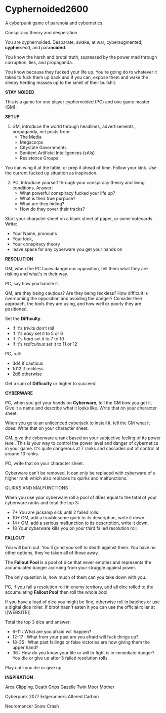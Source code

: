 # Cyphernoided2600

A cyberpunk game of paranoia and cybernetics.

Conspiracy theory and desperation.

You are cyphernoided. Desparate, awake, at war, cyberaugmented, **cypher**secd, and para**noided**.

You know the harsh and brutal truth, supressed by the power mad through corruption, lies, and propaganda.

You know because they fucked your life up. You're going do to whatever it takes to fuck them up back and if you can, expose them and wake the sleepy herding masses up to the smell of their bullshit.

**STAY NOIDED**

This is a game for one player cyphernoided (PC) and one game master (GM).

**SETUP**

1. GM, introduce the world through headlines, advertisements, propaganda, net posts from:
   - The Media
   - Megacorps
   - Citystate Governments
   - Sentient Artificial Intelligences (sAIs)
   - Resistence Groups

You can wing it at the table, or prep it ahead of time. Follow your kink.
Use the current fucked up situation as inspiration.

2. PC, Introduce yourself through your conspiracy theory and living conditions. Answer:
   - What powerful conspiracy fucked your life up?
   - What is their true purpose?
   - What are they hiding?
   - How do they cover their tracks?

Start your character sheet on a blank sheet of paper, or some notecards.
Write:
- Your Name, pronouns
- Your look,
- Your conspiracy theory
- leave space for any cyberware you get your hands on

**RESOLUTION**

GM, when the PC faces dangerous opposition,
tell them what they are risking and what's in their way.

PC, say how you handle it.

GM, are they being cautious? Are they being reckless? 
How difficult is overcoming the opposition and avoiding the danger?
Consider their approach, the tools they are using, and how well or poorly they are positioned.

Set the **Difficulty**.
- If it's *trivial*              don't roll
- If it's *easy* set it to       5 or 6
- If it's *hard* set it to       7 to 10
- If it's *rediculous* set it to 11 or 12

PC, roll:
- 3d4  if cautious
- 1d12 if reckless
- 2d6  otherwise

Get a sum of **Difficulty** or higher to succeed

**CYBERWARE**

PC, when you get your hands on **Cyberware**, tell the GM how you get it.
Give it a name and describe what it looks like.
Write that on your character sheet.

When you go to an unlicenced cyberjack to install it, tell the GM what it does.
Write that on your character sheet.

GM, give the cyberware a rank based on your subjective feeling of its power level.
This is your way to control the power level and danger of cybernetics in your game.
It's quite dangerous at 7 ranks and cascades out of control at around 13 ranks.

PC, write that on your character sheet.

Cyberware can't be removed. It can only be replaced with cyberware of a higher rank which also replaces its quirks and malfunctions.

QUIRKS AND MALFUNCTIONS

When you use your cyberware
roll a pool of d6es equal to the total of your cyberware ranks and total the top 3:
- 7+  You are jackamp sick until 2 failed rolls.
- 10+ GM, add a troublesome quirk to its description, write it down.
- 14+ GM, add a serious malfunction to its description, write it down.
- 18  Your cyberware kills you on your third failed resolution roll.

**FALLOUT**

You will burn out.
You'll grind yourself to death against them.
You have no other options, they've taken all of those away.

The **Fallout Pool** is a pool of dice that never empties and represents the accumulated
danger accruing from your struggle against power.

The only question is, how much of them can you take down with you.

PC, if you fail a resolution roll in enemy territory, add all dice rolled to the accumulating **Fallout Pool**
then roll the whole pool.

If you have a load of dice you might be fine, otherwise roll in batches or use a digital dice roller. If bitrot hasn't eaten it you can use the official roller at [[WEBSITE]]

Total the top 3 dice and answer:
- 6-11  : What are you afraid will happen?
- 12-17 : What from your past are you afraid will fuck things up?
- 18-35 : What past failings or false victories are now giving them the upper hand?
- 36    : How do you know your life or will to fight is in immediate danger?
        You die or give up after 3 failed resolution rolls.

Play until you die or give up.

**INSPIRATION** 

Arca
Clipping.
Death Grips
Gazelle Twin
Moor Mother

Cyberpunk 2077 Edgerunners
Altered Carbon

Neuromancer
Snow Crash

